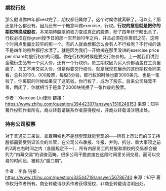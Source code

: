 ### 期权行权

那么假设你四年都vest完了，期权都归属你了。这个时候你就离职了，可以么？那还是什么都没有。因为还有一个概念叫做exercise，行权。**行权的意思就是把你的期权转换成股权**，本来期待股票的权力变成真正的股票，盼了四年终于盼出头了。行权必须在你grant授予日的那一天开始10年之内，并且必须在你离职之前。这两个时间点里面比较早的那一个。有的人就会想那怎么会有人不行权呢？不行权的话不是四年的煎熬都打水漂了。就是因为我们一开始搁在那里没讲的exercise price per share每股行权价的问题。你在行权的时候是要交行权价的。上一期我们讲到金融衍生品有一个买入价，还有一个行权价。员工期权因为买入价都涵盖在工资里面了，员工不用交买入价，但是你要交行权价。就拿我现在展示的这份期权合同来看，总共的100，000股票，每股3分钱，那行权的时候也要3000美元，也是一笔钱了。你离职的时候如果交了这笔钱，你行权了，成为了股东，后来公司经营不善，倒闭了，你就相当于是拿了3000块钱换了一张作废的股票。

作者：Xiaoxiao Liu律师
链接：https://www.zhihu.com/question/39442307/answer/1516248153
来源：知乎
著作权归作者所有。商业转载请联系作者获得授权，非商业转载请注明出处。


### 持有公司股票

对于普通员工来说，拿着期权也不是想套现就能套现的----所有上市公司的员工持股都需要受到证监会的监管，在公司公布季报、年报、并购、拆分、重大事项之前的2周左右时间之内（各国规定不一），所有内部员工的持股和期权的交易都会被列为“内幕交易”的调查范畴。很多公司干脆直接在这段时间里关闭交易。而可以交易的时间段，被称为“窗口期”。

作者：李淼
链接：https://www.zhihu.com/question/33544719/answer/56786740
来源：知乎
著作权归作者所有。商业转载请联系作者获得授权，非商业转载请注明出处。
